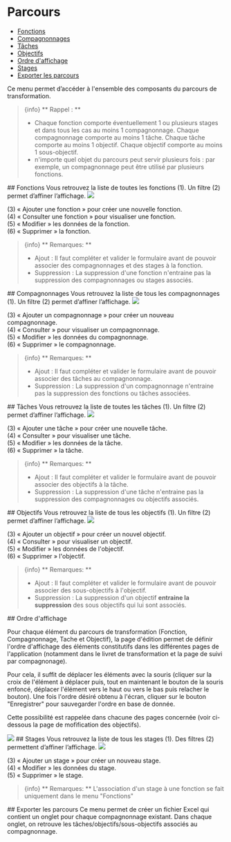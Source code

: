 # Parcours

- [Fonctions](#fonctions)
- [Compagnonnages](#compagnonnages)
- [Tâches](#taches)
- [Objectifs](#objectifs)
- [Ordre d'affichage](#ordre-affichage)
- [Stages](#stages)
- [Exporter les parcours](#export_parcours)

Ce menu permet d’accéder à l'ensemble des composants du parcours de transformation.

> {info} **  Rappel : ** 
> - Chaque fonction comporte éventuellement 1 ou plusieurs stages et dans tous les cas au moins 1 compagnonnage. Chaque compagnonnage comporte au moins 1 tâche. Chaque tâche comporte au moins 1 objectif. Chaque objectif comporte au moins 1 sous-objectif.
> - n'importe quel objet du parcours peut servir plusieurs fois : par exemple, un compagnonnage peut être utilisé par plusieurs fonctions.

<a name="fonctions">
## Fonctions
Vous retrouvez la liste de toutes les fonctions (1). Un filtre (2) permet d’affiner l’affichage.

<img src="{{ url(asset('docs/images/' . env('DOC_VERSION') . '/parcours/liste_fonctions.png' )) }}">

(3) « Ajouter une fonction » pour créer une nouvelle fonction.  
(4) « Consulter une fonction » pour visualiser une fonction.  
(5) « Modifier » les données de la fonction.  
(6) « Supprimer » la fonction.  

> {info} ** Remarques: **
> - Ajout : Il faut compléter et valider le formulaire avant de pouvoir associer des compagnonnages et des stages à la fonction.
> - Suppression : La suppression d'une fonction n'entraine pas la suppression des compagnonnages ou stages associés.

<a name="compagnonnages">
## Compagnonnages
Vous retrouvez la liste de tous les compagnonnages (1). Un filtre (2) permet d’affiner l’affichage.

<img src="{{ url(asset('docs/images/' . env('DOC_VERSION') . '/parcours/liste_comps.png' )) }}">

(3) « Ajouter un compagnonnage » pour créer un nouveau compagnonnage.  
(4) « Consulter » pour visualiser un compagnonnage.  
(5) « Modifier » les données du compagnonnage.  
(6) « Supprimer » le compagnonnage.

> {info} ** Remarques: **
> - Ajout : Il faut compléter et valider le formulaire avant de pouvoir associer des tâches au compagnonnage.
> - Suppression : La suppression d'un compagnonnage n'entraine pas la suppression des fonctions ou tâches associées.


<a name="taches">
## Tâches
Vous retrouvez la liste de toutes les tâches (1). Un filtre (2) permet d’affiner l’affichage.

<img src="{{ url(asset('docs/images/' . env('DOC_VERSION') . '/parcours/liste_taches.png' )) }}">

(3) « Ajouter une tâche » pour créer une nouvelle tâche.  
(4) « Consulter » pour visualiser une tâche.  
(5) « Modifier » les données de la tâche.  
(6) « Supprimer » la tâche.


> {info} ** Remarques: **
> - Ajout : Il faut compléter et valider le formulaire avant de pouvoir associer des objectifs à la tâche.
> - Suppression : La suppression d'une tâche n'entraine pas la suppression des compagnonnages ou objectifs associés.

<a name="objectifs">
## Objectifs
Vous retrouvez la liste de tous les objectifs (1). Un filtre (2) permet d’affiner l’affichage.

<img src="{{ url(asset('docs/images/' . env('DOC_VERSION') . '/parcours/liste_objectifs.png' )) }}">

(3) « Ajouter un objectif » pour créer un nouvel objectif.  
(4) « Consulter » pour visualiser un objectif.  
(5) « Modifier » les données de l'objectif.  
(6) « Supprimer » l'objectif.

> {info} ** Remarques: **
> - Ajout : Il faut compléter et valider le formulaire avant de pouvoir associer des sous-objectifs à l'objectif.
> - Suppression : La suppression d'un objectif **entraine la suppression** des sous objectifs qui lui sont associés.

<a name="ordre-affichage">
## Ordre d'affichage

Pour chaque élément du parcours de transformation (Fonction, Compagnonnage, Tache et Objectif), la page d'édition permet de
définir l'ordre d'affichage des éléments constitutifs dans les différentes pages de l'application (notamment dans le livret
de transformation et la page de suivi par compagnonage).

Pour cela, il suffit de déplacer les éléments avec la souris (cliquer sur la croix de l'élément à déplacer puis, tout en maintenant le
bouton de la souris enfoncé, déplacer l'élément vers le haut ou vers le bas puis relacher le bouton).
Une fois l'ordre désiré obtenu à l'écran, cliquer sur le bouton "Enregistrer" pour sauvegarder l'ordre en base de donnée.  

Cette possibilité est rappelée dans chacune des pages concernée (voir ci-dessous la page de mofification des objectifs).  

<img src="{{ url(asset('docs/images/' . env('DOC_VERSION') . '/parcours/modification-ordre-elements-du-parcours.png' )) }}">

<a name="stages">
## Stages
Vous retrouvez la liste de tous les stages (1). Des filtres (2) permettent d’affiner l’affichage.

<img src="{{ url(asset('docs/images/' . env('DOC_VERSION') . '/parcours/liste_stages.png' )) }}">

(3) « Ajouter un stage » pour créer un nouveau stage.  
(4) « Modifier » les données du stage.  
(5) « Supprimer » le stage.

> {info} ** Remarques: **
> L'association d'un stage à une fonction se fait uniquement dans le menu "Fonctions"



<a name="export_parcours">
## Exporter les parcours
Ce menu permet de créer un fichier Excel qui contient un onglet pour chaque compagnonnage existant. Dans chaque onglet, on retrouve les tâches/objectifs/sous-objectifs associés au compagnonnage.



